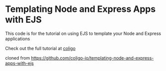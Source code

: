 # Templating Node and Express Apps with EJS

This code is for the tutorial on using EJS to template your Node and Express applications

Check out the full tutorial at [coligo](https://coligo.io/templating-node-and-express-apps-with-ejs/)

cloned from https://github.com/coligo-io/templating-node-and-express-apps-with-ejs
